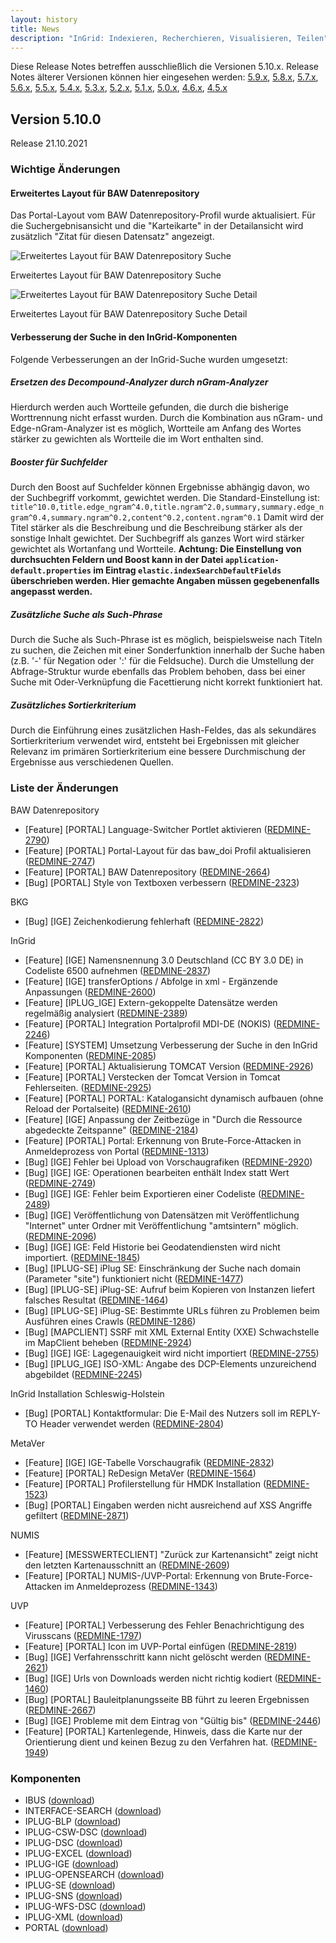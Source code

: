 ```yaml
---
layout: history
title: News
description: "InGrid: Indexieren, Recherchieren, Visualisieren, Teilen"
---
```


Diese Release Notes betreffen ausschließlich die Versionen 5.10.x. Release Notes älterer Versionen können hier eingesehen werden:
[5.9.x](/5.9.0/about/history.html), [5.8.x](/5.8.0/about/history.html), [5.7.x](/5.7.0/about/history.html), [5.6.x](/5.6.0/about/history.html), [5.5.x](/5.5.0/about/history.html), [5.4.x](/5.4.0/about/history.html), [5.3.x](/5.3.0/about/history.html), [5.2.x](/5.2.0/about/history.html), [5.1.x](/5.1.0/about/history.html), [5.0.x](/5.0.0/about/history.html), [4.6.x](/4.6.0/about/history.html), [4.5.x](/4.5.0/about/history.html)

## Version 5.10.0

Release 21.10.2021

### Wichtige Änderungen

#### Erweitertes Layout für BAW Datenrepository

Das Portal-Layout vom BAW Datenrepository-Profil wurde aktualisiert. Für die Suchergebnisansicht und die "Karteikarte" in der Detailansicht wird zusätzlich "Zitat für diesen Datensatz" angezeigt.

![Erweitertes Layout für BAW Datenrepository Suche](../images/5100_portal_baw-doi_layout_search.png "Erweitertes Layout für BAW Datenrepository Suche")
<figcaption class="figcaption">Erweitertes Layout für BAW Datenrepository Suche</figcaption>

![Erweitertes Layout für BAW Datenrepository Suche Detail](../images/5100_portal_baw-doi_layout_search-detail.png "Erweitertes Layout für BAW Datenrepository Suche Detail")
<figcaption class="figcaption">Erweitertes Layout für BAW Datenrepository Suche Detail</figcaption>

#### Verbesserung der Suche in den InGrid-Komponenten

Folgende Verbesserungen an der InGrid-Suche wurden umgesetzt:

##### Ersetzen des Decompound-Analyzer durch nGram-Analyzer
Hierdurch werden auch Wortteile gefunden, die durch die bisherige Worttrennung nicht erfasst wurden.
Durch die Kombination aus nGram- und Edge-nGram-Analyzer ist es möglich, Wortteile am Anfang des Wortes stärker zu gewichten als Wortteile die im Wort enthalten sind.
    
##### Booster für Suchfelder
Durch den Boost auf Suchfelder können Ergebnisse abhängig davon, wo der Suchbegriff vorkommt, gewichtet werden.
Die Standard-Einstellung ist:
`title^10.0,title.edge_ngram^4.0,title.ngram^2.0,summary,summary.edge_ngram^0.4,summary.ngram^0.2,content^0.2,content.ngram^0.1`
Damit wird der Titel stärker als die Beschreibung und die Beschreibung stärker als der sonstige Inhalt gewichtet. Der Suchbegriff als ganzes Wort wird stärker gewichtet als Wortanfang und Wortteile.
**Achtung: Die Einstellung von durchsuchten Feldern und Boost kann in der Datei `application-default.properties` im Eintrag `elastic.indexSearchDefaultFields` überschrieben werden. Hier gemachte Angaben müssen gegebenenfalls angepasst werden.**
    
##### Zusätzliche Suche als Such-Phrase
Durch die Suche als Such-Phrase ist es möglich, beispielsweise nach Titeln zu suchen, die Zeichen mit einer Sonderfunktion innerhalb der Suche haben (z.B. '-' für Negation oder ':' für die Feldsuche).
Durch die Umstellung der Abfrage-Struktur wurde ebenfalls das Problem behoben, dass bei einer Suche mit Oder-Verknüpfung die Facettierung nicht korrekt funktioniert hat.
    
##### Zusätzliches Sortierkriterium
Durch die Einführung eines zusätzlichen Hash-Feldes, das als sekundäres Sortierkriterium verwendet wird, entsteht bei Ergebnissen mit gleicher Relevanz im primären Sortierkriterium eine bessere Durchmischung der Ergebnisse aus verschiedenen Quellen.

### Liste der Änderungen

BAW Datenrepository

- [Feature] [PORTAL] Language-Switcher Portlet aktivieren ([REDMINE-2790](https://redmine.informationgrid.eu/issues/2790))
- [Feature] [PORTAL] Portal-Layout für das baw_doi Profil aktualisieren ([REDMINE-2747](https://redmine.informationgrid.eu/issues/2747))
- [Feature] [PORTAL] BAW Datenrepository ([REDMINE-2664](https://redmine.informationgrid.eu/issues/2664))
- [Bug] [PORTAL] Style von Textboxen verbessern ([REDMINE-2323](https://redmine.informationgrid.eu/issues/2323))

BKG

- [Bug] [IGE] Zeichenkodierung fehlerhaft ([REDMINE-2822](https://redmine.informationgrid.eu/issues/2822))

InGrid

- [Feature] [IGE] Namensnennung 3.0 Deutschland (CC BY 3.0 DE) in Codeliste 6500 aufnehmen ([REDMINE-2837](https://redmine.informationgrid.eu/issues/2837))
- [Feature] [IGE] transferOptions / Abfolge in xml - Ergänzende Anpassungen ([REDMINE-2600](https://redmine.informationgrid.eu/issues/2600))
- [Feature] [IPLUG_IGE] Extern-gekoppelte Datensätze werden regelmäßig analysiert ([REDMINE-2389](https://redmine.informationgrid.eu/issues/2389))
- [Feature] [PORTAL] Integration Portalprofil MDI-DE (NOKIS) ([REDMINE-2246](https://redmine.informationgrid.eu/issues/2246))
- [Feature] [SYSTEM] Umsetzung Verbesserung der Suche in den InGrid Komponenten ([REDMINE-2085](https://redmine.informationgrid.eu/issues/2085))
- [Feature] [PORTAL] Aktualisierung TOMCAT Version ([REDMINE-2926](https://redmine.informationgrid.eu/issues/2926))
- [Feature] [PORTAL] Verstecken der Tomcat Version in Tomcat Fehlerseiten. ([REDMINE-2925](https://redmine.informationgrid.eu/issues/2925))
- [Feature] [PORTAL] PORTAL: Katalogansicht dynamisch aufbauen (ohne Reload der Portalseite) ([REDMINE-2610](https://redmine.informationgrid.eu/issues/2610))
- [Feature] [IGE] Anpassung der Zeitbezüge in "Durch die Ressource abgedeckte Zeitspanne" ([REDMINE-2184](https://redmine.informationgrid.eu/issues/2184))
- [Feature] [PORTAL] Portal: Erkennung von Brute-Force-Attacken in Anmeldeprozess von Portal ([REDMINE-1313](https://redmine.informationgrid.eu/issues/1313))
- [Bug] [IGE] Fehler bei Upload von Vorschaugrafiken ([REDMINE-2920](https://redmine.informationgrid.eu/issues/2920))
- [Bug] [IGE] IGE: Operationen bearbeiten enthält Index statt Wert ([REDMINE-2749](https://redmine.informationgrid.eu/issues/2749))
- [Bug] [IGE] IGE: Fehler beim Exportieren einer Codeliste ([REDMINE-2489](https://redmine.informationgrid.eu/issues/2489))
- [Bug] [IGE] Veröffentlichung von Datensätzen mit Veröffentlichung "Internet" unter Ordner mit Veröffentlichung "amtsintern" möglich. ([REDMINE-2096](https://redmine.informationgrid.eu/issues/2096))
- [Bug] [IGE] IGE: Feld Historie bei Geodatendiensten wird nicht importiert. ([REDMINE-1845](https://redmine.informationgrid.eu/issues/1845))
- [Bug] [IPLUG-SE] iPlug SE: Einschränkung der Suche nach domain (Parameter "site") funktioniert nicht ([REDMINE-1477](https://redmine.informationgrid.eu/issues/1477))
- [Bug] [IPLUG-SE] iPlug-SE: Aufruf beim Kopieren von Instanzen liefert falsches Resultat ([REDMINE-1464](https://redmine.informationgrid.eu/issues/1464))
- [Bug] [IPLUG-SE] iPlug-SE: Bestimmte URLs führen zu Problemen beim Ausführen eines Crawls ([REDMINE-1286](https://redmine.informationgrid.eu/issues/1286))
- [Bug] [MAPCLIENT] SSRF mit XML External Entity (XXE) Schwachstelle im MapClient beheben ([REDMINE-2924](https://redmine.informationgrid.eu/issues/2924))
- [Bug] [IGE] IGE: Lagegenauigkeit wird nicht importiert ([REDMINE-2755](https://redmine.informationgrid.eu/issues/2755))
- [Bug] [IPLUG_IGE] ISO-XML: Angabe des DCP-Elements unzureichend abgebildet ([REDMINE-2245](https://redmine.informationgrid.eu/issues/2245))

InGrid Installation Schleswig-Holstein

- [Bug] [PORTAL] Kontaktformular: Die E-Mail des Nutzers soll im REPLY-TO Header verwendet werden ([REDMINE-2804](https://redmine.informationgrid.eu/issues/2804))

MetaVer

- [Feature] [IGE] IGE-Tabelle Vorschaugrafik ([REDMINE-2832](https://redmine.informationgrid.eu/issues/2832))
- [Feature] [PORTAL] ReDesign MetaVer ([REDMINE-1564](https://redmine.informationgrid.eu/issues/1564))
- [Feature] [PORTAL] Profilerstellung für HMDK Installation ([REDMINE-1523](https://redmine.informationgrid.eu/issues/1523))
- [Bug] [PORTAL] Eingaben werden nicht ausreichend auf XSS Angriffe gefiltert ([REDMINE-2871](https://redmine.informationgrid.eu/issues/2871))

NUMIS

- [Feature] [MESSWERTECLIENT] "Zurück zur Kartenansicht" zeigt nicht den letzten Kartenausschnitt an ([REDMINE-2609](https://redmine.informationgrid.eu/issues/2609))
- [Feature] [PORTAL] NUMIS-/UVP-Portal: Erkennung von Brute-Force-Attacken im Anmeldeprozess ([REDMINE-1343](https://redmine.informationgrid.eu/issues/1343))

UVP

- [Feature] [PORTAL] Verbesserung des Fehler Benachrichtigung des Virusscans ([REDMINE-1797](https://redmine.informationgrid.eu/issues/1797))
- [Feature] [PORTAL] Icon im UVP-Portal einfügen ([REDMINE-2819](https://redmine.informationgrid.eu/issues/2819))
- [Bug] [IGE] Verfahrensschritt kann nicht gelöscht werden ([REDMINE-2621](https://redmine.informationgrid.eu/issues/2621))
- [Bug] [IGE] Urls von Downloads werden nicht richtig kodiert ([REDMINE-1460](https://redmine.informationgrid.eu/issues/1460))
- [Bug] [PORTAL] Bauleitplanungsseite BB führt zu leeren Ergebnissen ([REDMINE-2667](https://redmine.informationgrid.eu/issues/2667))
- [Bug] [IGE] Probleme mit dem Eintrag von "Gültig bis" ([REDMINE-2446](https://redmine.informationgrid.eu/issues/2446))
- [Feature] [PORTAL] Kartenlegende, Hinweis, dass die Karte nur der Orientierung dient und keinen Bezug zu den Verfahren hat. ([REDMINE-1949](https://redmine.informationgrid.eu/issues/1949))

### Komponenten

- IBUS ([download](https://distributions.informationgrid.eu/ingrid-ibus/5.10.0/))
- INTERFACE-SEARCH ([download](https://distributions.informationgrid.eu/ingrid-interface-search/5.10.0/))
- IPLUG-BLP ([download](https://distributions.informationgrid.eu/ingrid-iplug-blp/5.10.0/))
- IPLUG-CSW-DSC ([download](https://distributions.informationgrid.eu/ingrid-iplug-csw-dsc/5.10.0/))
- IPLUG-DSC ([download](https://distributions.informationgrid.eu/ingrid-iplug-dsc/5.10.0/))
- IPLUG-EXCEL ([download](https://distributions.informationgrid.eu/ingrid-iplug-excel/5.10.0/))
- IPLUG-IGE ([download](https://distributions.informationgrid.eu/ingrid-iplug-ige/5.10.0/))
- IPLUG-OPENSEARCH ([download](https://distributions.informationgrid.eu/ingrid-iplug-opensearch/5.10.0/))
- IPLUG-SE ([download](https://distributions.informationgrid.eu/ingrid-iplug-se/5.10.0/))
- IPLUG-SNS ([download](https://distributions.informationgrid.eu/ingrid-iplug-sns/5.10.0/))
- IPLUG-WFS-DSC ([download](https://distributions.informationgrid.eu/ingrid-iplug-wfs-dsc/5.10.0/))
- IPLUG-XML ([download](https://distributions.informationgrid.eu/ingrid-iplug-xml/5.10.0/))
- PORTAL ([download](https://distributions.informationgrid.eu/ingrid-portal/5.10.0/))
